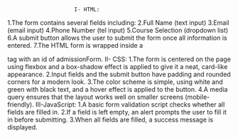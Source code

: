                          I- HTML:
1.The form contains several fields including:
2.Full Name (text input)
3.Email (email input)
4.Phone Number (tel input)
5.Course Selection (dropdown list)
6.A submit button allows the user to submit the form once all information is entered.
7.The HTML form is wrapped inside a <form> tag with an id of admissionForm.
                        II- CSS:
1.The form is centered on the page using flexbox and a box-shadow effect is applied to give it a neat, card-like appearance.
2.Input fields and the submit button have padding and rounded corners for a modern look.
3.The color scheme is simple, using white and green with black text, and a hover effect is applied to the button.
4.A media query ensures that the layout works well on smaller screens (mobile-friendly).
                        III-JavaScript:
1.A basic form validation script checks whether all fields are filled in.
2.If a field is left empty, an alert prompts the user to fill it in before submitting.
3.When all fields are filled, a success message is displayed.
